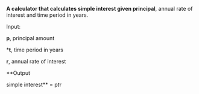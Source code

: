 **A calculator that calculates simple interest given principal**, annual rate of interest and time period in years.

Input:

   **p**, principal amount
   
   ***t**, time period in years
   
   **r**, annual rate of interest
   
**Output

   simple interest** = p*t*r
